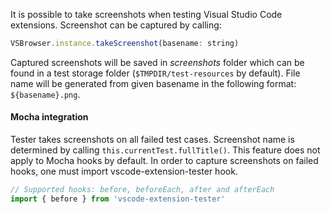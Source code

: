 It is possible to take screenshots when testing Visual Studio Code extensions.
Screenshot can be captured by calling:

```js
VSBrowser.instance.takeScreenshot(basename: string)
```

Captured screenshots will be saved in *screenshots* folder which can be found in a test storage folder (`$TMPDIR/test-resources` by default).
File name will be generated from given basename in the following format: `${basename}.png`.

#### Mocha integration

Tester takes screenshots on all failed test cases. Screenshot name is
determined by calling `this.currentTest.fullTitle()`. This feature does not apply to Mocha
hooks by default. In order to capture screenshots on failed hooks, one
must import vscode-extension-tester hook.

```js
// Supported hooks: before, beforeEach, after and afterEach
import { before } from 'vscode-extension-tester'
```
